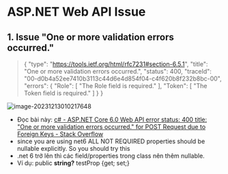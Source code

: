 # **ASP.NET Web API Issue**

## 1. Issue **"One or more validation errors occurred."**

> { "type": "https://tools.ietf.org/html/rfc7231#section-6.5.1", "title": "One or more validation errors occurred.", "status": 400, "traceId": "00-d0b4a52ee7410b3113c44d6e4d854f04-c4f620b8f232b8bc-00", "errors": { "Role": [ "The Role field is required." ], "Token": [ "The Token field is required." ] } }

![image-20231213010217648](C:\Users\NamVu\AppData\Roaming\Typora\typora-user-images\image-20231213010217648.png)

- Đọc bài này: [c# - ASP.NET Core 6.0 Web API error status: 400 title: "One or more validation errors occurred." for POST Request due to Foreign Keys - Stack Overflow](https://stackoverflow.com/questions/72980204/asp-net-core-6-0-web-api-error-status-400-title-one-or-more-validation-errors)
- since you are using net6 ALL NOT REQUIRED properties should be nullable explicitly. So you should try this
- .net 6 trở lên thì các field/properties trong class nên thêm nullable. 
- Ví dụ: public **string?** testProp {get; set;}